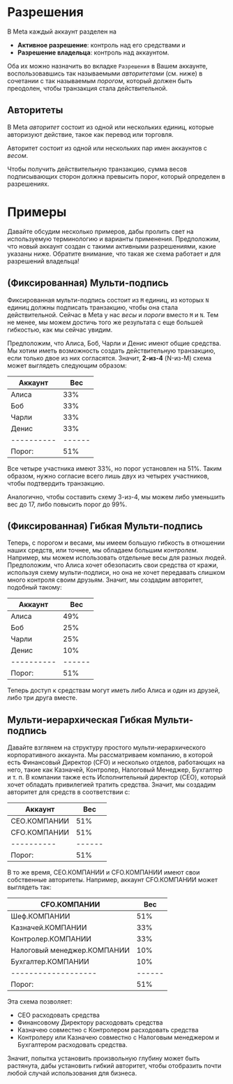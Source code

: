 # Разрешения

В Meta каждый аккаунт разделен на

* **Активное разрешение**: контроль над его средствами и
* **Разрешение владельца**: контроль над аккаунтом.

Оба их можно назначить во вкладке `Разрешения` в Вашем аккаунте, воспользовавшись так называемыми *авторитетами* (см. ниже) в сочетании с так называемым *порогом*, который должен быть преодолен, чтобы транзакция стала действительной.

## Авторитеты

В Meta *авторитет* состоит из одной или нескольких единиц, которые авторизуют действие, такое как перевод или торговля.

Авторитет состоит из одной или нескольких пар имен аккаунтов с *весом*.

Чтобы получить действительную транзакцию, сумма весов подписывающих сторон должна превысить порог, который определен в разрешениях.

# Примеры

Давайте обсудим несколько примеров, дабы пролить свет на используемую терминологию и варианты применения. Предположим, что новый аккаунт создан с такими активными разрешениями, какие указаны ниже. Обратите внимание, что такая же схема работает и для разрешений владельца!

## (Фиксированная) Мульти-подпись

Фиксированная мульти-подпись состоит из `M` единиц, из которых `N` единиц должны подписать транзакцию, чтобы она стала действительной. Сейчас в Meta у нас *весы* и *пороги* вместо `M` и `N`. Тем не менее, мы можем достичь того же результата с еще большей гибкостью, как мы сейчас увидим.

Предположим, что Алиса, Боб, Чарли и Денис имеют общие средства. Мы хотим иметь возможность создать действительную транзакцию, если только двое из них согласятся. Значит, **2-из-4** (N-из-M) схема может выглядеть следующим образом:

| Аккаунт       | Вес      |
| ------------- | -------- |
| Алиса         | 33%      |
| Боб           | 33%      |
| Чарли         | 33%      |
| Денис         | 33%      |
| \---\---\---- | \---\--- |
| Порог:        | 51%      |

Все четыре участника имеют 33%, но порог установлен на 51%. Таким образом, нужно согласие всего лишь двух из четырех участников, чтобы подтвердить транзакцию.

Аналогично, чтобы составить схему 3-из-4, мы можем либо уменьшить вес до 17, либо повысить порог до 99%.

## (Фиксированная) Гибкая Мульти-подпись

Теперь, с порогом и весами, мы имеем большую гибкость в отношении наших средств, или точнее, мы обладаем большим *контролем*. Например, мы можем использовать отдельные весы для разных людей. Предположим, что Алиса хочет обезопасить свои средства от кражи, используя схему мульти-подписи, но она не хочет передавать слишком много контроля своим друзьям. Значит, мы создадим авторитет, подобный такому:

| Аккаунт       | Вес      |
| ------------- | -------- |
| Алиса         | 49%      |
| Боб           | 25%      |
| Чарли         | 25%      |
| Денис         | 10%      |
| \---\---\---- | \---\--- |
| Порог:        | 51%      |

Теперь доступ к средствам могут иметь либо Алиса и один из друзей, либо три друга вместе.

## Мульти-иерархическая Гибкая Мульти-подпись

Давайте взглянем на структуру простого мульти-иерархического корпоративного аккаунта. Мы рассматриваем компанию, в которой есть Финансовый Директор (CFO) и несколько отделов, работающих на него, такие как Казначей, Контролер, Налоговый Менеджер, Бухгалтер и т. п. В компании также есть Исполнительный директор (CEO), который хочет обладать привилегией тратить средства. Значит, мы создадим авторитет для средств в соответствии с:

| Аккаунт       | Вес      |
| ------------- | -------- |
| CEO.КОМПАНИИ  | 51%      |
| CFO.КОМПАНИИ  | 51%      |
| \---\---\---- | \---\--- |
| Порог:        | 51%      |

В то же время, CEO.КОМПАНИИ и CFO.КОМПАНИИ имеют свои собственные авторитеты. Например, аккаунт CFO.КОМПАНИИ может выглядеть так:

| CFO.КОМПАНИИ                | Вес      |
| --------------------------- | -------- |
| Шеф.КОМПАНИИ                | 51%      |
| Казначей.КОМПАНИИ           | 33%      |
| Контролер.КОМПАНИИ          | 33%      |
| Налоговый менеджер.КОМПАНИИ | 10%      |
| Бухгалтер.КОМПАНИИ          | 10%      |
| \---\---\---\---\---\----   | \---\--- |
| Порог:                      | 51%      |

Эта схема позволяет:

* CEO расходовать средства
* Финансовому Директору расходовать средства
* Казначею совместно с Контролером расходовать средства
* Контролеру или Казначею совместно с Налоговым менеджером и Бухгалтером расходовать средства.

Значит, попытка установить произвольную глубину может быть растянута, дабы установить гибкий авторитет, чтобы отобразить почти любой случай использования для бизнеса.